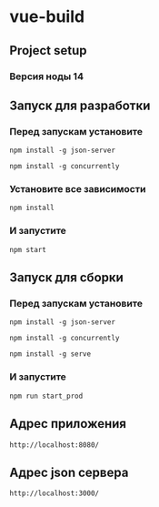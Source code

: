 # vue-build

## Project setup

### Версия ноды 14


## Запуск для разработки

### Перед запускам установите

```
npm install -g json-server
```

```
npm install -g concurrently
```
### Установите все зависимости
```
npm install
```

### И запустите

```
npm start
```

## Запуск для сборки

### Перед запускам установите

```
npm install -g json-server
```

```
npm install -g concurrently
```

```
npm install -g serve
```
### И запустите

```
npm run start_prod
```

## Адрес  приложения
```
http://localhost:8080/
```

## Адрес json сервера

```
http://localhost:3000/
```









